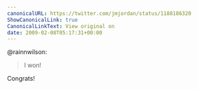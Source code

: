 ```yaml
---
canonicalURL: https://twitter.com/jmjordan/status/1188186320
ShowCanonicalLink: true
CanonicalLinkText: View original on
date: 2009-02-08T05:17:31+00:00
---
```

@rainnwilson:

> I won!

Congrats!